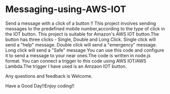 # Messaging-using-AWS-IOT
Send a message with a click of a button !!
This project involves sending messages to the predefined mobile number,according to the type of click in the IOT button.
This project is suitable for Amazon's AWS IOT button.The button has three clicks - Single, Double and Long Click.
Single click will send a "help" message. Double click will send a "emergency" message.
Long click will send a "Safe" message
You can use this code and configure it to send a message to your near ones.The code is written in node.js format.
You can connect a trigger to this code using AWS IOT/AWS Lambda.The trigger I have used is an Amzaon IOT button.

Any questions and feedback is Welcome.

Have a Good Day!!Enjoy coding!!


